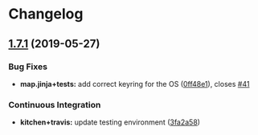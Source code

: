 # Changelog

## [1.7.1](https://github.com/myii/apt-formula/compare/v1.7.0...v1.7.1) (2019-05-27)


### Bug Fixes

* **map.jinja+tests:** add correct keyring for the OS ([0ff48e1](https://github.com/myii/apt-formula/commit/0ff48e1)), closes [#41](https://github.com/myii/apt-formula/issues/41)


### Continuous Integration

* **kitchen+travis:** update testing environment ([3fa2a58](https://github.com/myii/apt-formula/commit/3fa2a58))

